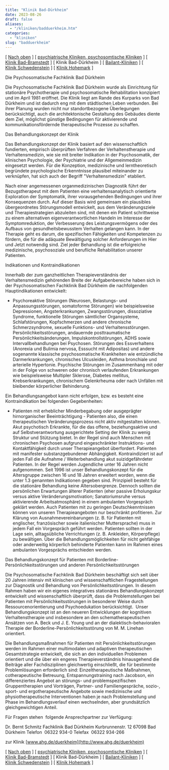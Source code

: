 ```yaml
---
title: "Klinik Bad-Dürkheim"
date: 2023-08-26
draft: false
aliases:
  - "/kliniken/badduerkheim.htm"
categories:
  - "kliniken"
slug: "badduerkheim"
---
```


[ [Nach oben](kliniken.htm) ] [ [psychiatrische Kliniken, psychosomtische Kliniken](psychiatrische_kliniken.htm) ] [ [Klinik Bad-Bramstedt](badbramstedt.htm) ] [ Klinik Bad-Dürkheim ] [ [Bailant-Kliniken](bailant.htm) ] [ [Klinik Schwedenstein](schwedenstein.htm) ] [ [Klinik Hohemark](hohemark.htm) ]

Die Psychosomatische Fachklinik
Bad Dürkheim

Die Psychosomatische Fachklinik
Bad Dürkheim wurde als Einrichtung für stationäre Psychotherapie und
psychosomatische Rehabilitation konzipiert und im April 1981 eröffnet. Die
Klinik liegt am Rande des Kurparks von Bad Dürkheim und ist dadurch eng mit dem
städtischen Leben verbunden. Bei ihrer Planung wurden nicht nur
standortbezogene Überlegungen berücksichtigt, auch die architektonische
Gestaltung des Gebäudes diente dem Ziel, möglichst günstige Bedingungen für
aktivierende und kommunikationsfördernde therapeutische Prozesse zu schaffen.

Das
Behandlungskonzept der Klinik

Das Behandlungskonzept der Klinik
basiert auf den wissenschaftlich fundierten, empirisch überprüften Verfahren
der Verhaltenstherapie und Verhaltensmedizin, wie sie mit breiter Indikation in
der Psychosomatik, der klinischen Psychologie, der Psychiatrie und der
Allgemeinmedizin eingesetzt werden. Für die Konzeption, medizinische und
lerntheoretisch begründete psychologische Erkenntnisse plausibel miteinander zu
verknüpfen, hat sich auch der Begriff "Verhaltensmedizin" etabliert.

Nach einer angemessenen
organmedizinischen Diagnostik führt der Bezugstherapeut mit dem Patienten eine
verhaltensanalytisch orientierte Exploration der Symptomatik, ihrer
vorausgehenden Bedingungen und ihrer Konsequenzen durch. Auf dieser Basis wird
gemeinsam ein plausibles übergeordnetes Störungsmodell entwickelt, aus dem Veränderungsziele
und Therapiestrategien abzuleiten sind, mit denen ein Patient schrittweise zu
einem alternativen eigenverantwortlichen Handeln im Interesse der
Symptomreduktion, der Verbesserung des Leistungsvermögens oder des Aufbaus von
gesundheitsbewusstem Verhalten gelangen kann. In der Therapie geht es darum, die
spezifischen Fähigkeiten und Kompetenzen zu fördern, die für die adäquate
Bewältigung solcher Anforderungen im Hier und Jetzt notwendig sind. Ziel jeder
Behandlung ist die erfolgreiche medizinische, psychosoziale und berufliche
Rehabilitation unserer Patienten.

Indikationen
und Kontraindikationen

Innerhalb der zum ganzheitlichen
Therapieverständnis der Verhaltensmedizin gehörenden Breite der
Aufgabenbereiche haben sich in der Psychosomatischen Fachklinik Bad Dürkheim
die nachfolgenden Hauptindikationen entwickelt:

- Psychoreaktive Störungen
    (Neurosen, Belastungs- und Anpassungsstörungen, somatoforme Störungen) wie
    beispielsweise Depressionen, Angsterkrankungen, Zwangsstörungen,
    dissoziative Syndrome, funktionelle Störungen sämtlicher Organsysteme,
    Schlafstörungen, Kopfschmerzen und andere chronische Schmerzsyndrome,
    sexuelle Funktions- und Verhaltensstörungen. Persönlichkeitsstörungen,
    andauernde posttraumatische Persönlichkeitsänderungen, Impulskontrollstörungen,
    ADHS sowie Intervallbehandlungen bei Psychosen. Störungen des Essverhaltens
    (Anorexia und Bulimia nervosa, Esssucht mit Adipositas) und andere
    sogenannte klassische psychosomatische Krankheiten wie entzündliche
    Darmerkrankungen, chronisches Ulcusleiden, Asthma bronchiale und arterielle
    Hypertonie. Psychische Störungen im
    Zusammenhang mit oder in der Folge von schweren oder chronisch verlaufenden
    Erkrankungen wie beispielsweise Multipler Sklerose, Diabetes mellitus,
    Krebserkrankungen, chronischem Gelenkrheuma oder nach Unfällen mit
    bleibender körperlicher Behinderung.

Ein Behandlungsangebot kann nicht
erfolgen, bzw. es besteht eine Kontraindikation bei folgenden Gegebenheiten:

- Patienten mit erheblicher
    Minderbegabung oder ausgeprägter hirnorganischer Beeinträchtigung -
    Patienten also, die einen therapeutischen Veränderungsprozess nicht aktiv
    mitgestalten können. Akut psychotisch Erkrankte, für
    die das offene, beziehungsaktive und auf Selbstverantwortung ausgerichtete
    Setting der Klinik zu wenig Struktur und Stützung bietet. In der Regel sind
    auch Menschen mit chronischen Psychosen aufgrund eingeschränkter
    Instruktions- und Kontaktfähigkeit durch unser Therapieangebot überfordert. Patienten mit manifester
    substanzgebundener Abhängigkeit. Kontraindiziert ist auf jeden
    Fall die Aufnahme / Weiterbehandlung akut suizidgefährdeter Patienten. In der Regel werden Jugendliche
    unter 16 Jahren nicht aufgenommen. Seit 1996 ist unser Behandlungskonzept für
    die Altersgruppe zwischen 16 und 18 Jahren erweitert worden, wenn die unter
    1.3 genannten Indikationen gegeben sind. Prinzipiell besteht für die
    stationäre Behandlung keine Altersobergrenze. Dennoch sollten die persönlichen
    Erwartungen älterer Patienten (eher passive Erholungskur versus aktive Veränderungsmotivation;
    Sanatoriumsruhe versus aktivierende Arbeitsatmosphäre) in einem ambulanten
    Vorgespräch geklärt werden. Auch Patienten mit zu geringen
    Deutschkenntnissen können von unseren Therapieangeboten nur beschränkt
    profitieren. Zur Klärung von Ausnahmevereinbarungen (z. B. für Patienten
    mit englischer, französischer sowie italienischer Muttersprache) muss in
    jedem Fall ein Vorgespräch geführt werden. Patienten sollten in der Lage
    sein, alltagsübliche Verrichtungen (z. B. Ankleiden, Körperpflege) zu bewältigen.
    Über die Behandlungsmöglichkeiten für nicht gehfähige oder anderweitig körperlich
    behinderte Patienten kann im Rahmen eines ambulanten Vorgesprächs
    entschieden werden.

Das
Behandlungskonzept für Patienten mit Borderline-Persönlichkeitsstörungen und
anderen Persönlichkeitsstörungen

Die Psychosomatische Fachklinik
Bad Dürkheim beschäftigt sich seit über 20 Jahren intensiv mit klinischen und
wissenschaftlichen Fragestellungen zur Diagnostik und Behandlung von Persönlichkeitsstörungen.
In diesem Rahmen haben wir ein eigenes integratives stationäres
Behandlungskonzept entwickelt und wissenschaftlich überprüft, dass die
Problemstellungen bei Patienten mit Persönlichkeitsstörungen in besonderer
Weise durch Ressourcenorientierung und Psychoedukation berücksichtigt. 
Unser Behandlungskonzept ist an den neueren Entwicklungen der kognitiven
Verhaltenstherapie und insbesondere an den schematherapeutischen Ansätzen von
A. Beck und J. E. Young und an der dialektisch-behavioralen Therapie der
Borderline-Persönlichkeitsstörung von M. M. Linehan orientiert.

Die Behandlungsmaßnahmen für
Patienten mit Persönlichkeitsstörungen werden im Rahmen einer multimodalen und
adaptiven therapeutischen Gesamtstrategie entwickelt, die sich an den
individuellen Problemen orientiert und die über ein engeres Therapieverständnis
hinausgehend die Beiträge aller Fachdisziplinen gleichwertig einschließt, die
für bestimmte Problemlösungen erforderlich sind: Einzeltherapeutische Maßnahmen,
cotherapeutische Betreuung, Entspannungstraining nach Jacobson, ein
differenziertes Angebot an störungs- und problemspezifischen Gruppentherapien
und Vorträgen, Partner- und Familiengespräche, sozio-, sport- und
ergotherapeutische Angebote sowie medizinische und physiotherapeutische
Interventionen haben je nach Problemstellung und Phase im Behandlungsverlauf
einen wechselnden, aber grundsätzlich gleichgewichtigen Anteil.

Für
Fragen stehen  folgende Ansprechpartner zur Verfügung:

Dr. Bernt Schmitz Fachklinik Bad Dürkheim Kurbrunnenstr. 12 67098 Bad Dürkheim Telefon  06322 934-0 Telefax  06322 934-266

zur
Klinik [www.ahg.de/duerkheim](http://www.ahg.de/duerkheim)

[ [Nach oben](kliniken.htm) ] [ [psychiatrische Kliniken, psychosomtische Kliniken](psychiatrische_kliniken.htm) ] [ [Klinik Bad-Bramstedt](badbramstedt.htm) ] [ Klinik Bad-Dürkheim ] [ [Bailant-Kliniken](bailant.htm) ] [ [Klinik Schwedenstein](schwedenstein.htm) ] [ [Klinik Hohemark](hohemark.htm) ]
